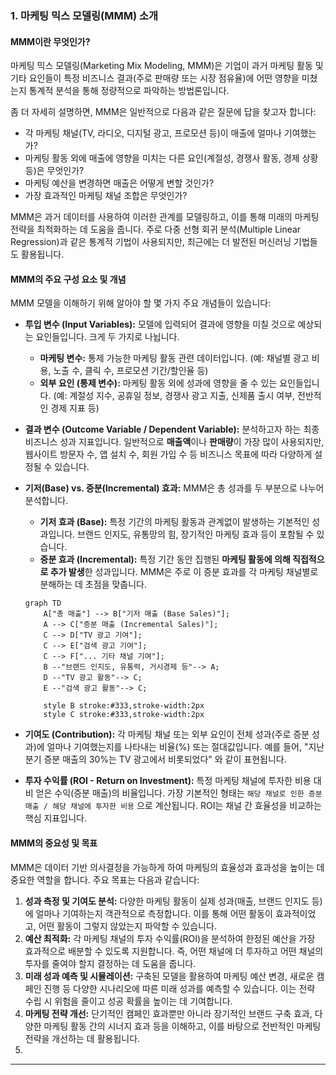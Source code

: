 
### 1. 마케팅 믹스 모델링(MMM) 소개

#### **MMM이란 무엇인가?**

마케팅 믹스 모델링(Marketing Mix Modeling, MMM)은 기업이 과거 마케팅 활동 및 기타 요인들이 특정 비즈니스 결과(주로 판매량 또는 시장 점유율)에 어떤 영향을 미쳤는지 통계적 분석을 통해 정량적으로 파악하는 방법론입니다.

좀 더 자세히 설명하면, MMM은 일반적으로 다음과 같은 질문에 답을 찾고자 합니다:

* 각 마케팅 채널(TV, 라디오, 디지털 광고, 프로모션 등)이 매출에 얼마나 기여했는가?
* 마케팅 활동 외에 매출에 영향을 미치는 다른 요인(계절성, 경쟁사 활동, 경제 상황 등)은 무엇인가?
* 마케팅 예산을 변경하면 매출은 어떻게 변할 것인가?
* 가장 효과적인 마케팅 채널 조합은 무엇인가?

MMM은 과거 데이터를 사용하여 이러한 관계를 모델링하고, 이를 통해 미래의 마케팅 전략을 최적화하는 데 도움을 줍니다. 주로 다중 선형 회귀 분석(Multiple Linear Regression)과 같은 통계적 기법이 사용되지만, 최근에는 더 발전된 머신러닝 기법들도 활용됩니다.

#### **MMM의 주요 구성 요소 및 개념**

MMM 모델을 이해하기 위해 알아야 할 몇 가지 주요 개념들이 있습니다:

* **투입 변수 (Input Variables):** 모델에 입력되어 결과에 영향을 미칠 것으로 예상되는 요인들입니다. 크게 두 가지로 나뉩니다.
    * **마케팅 변수:** 통제 가능한 마케팅 활동 관련 데이터입니다. (예: 채널별 광고 비용, 노출 수, 클릭 수, 프로모션 기간/할인율 등)
    * **외부 요인 (통제 변수):** 마케팅 활동 외에 성과에 영향을 줄 수 있는 요인들입니다. (예: 계절성 지수, 공휴일 정보, 경쟁사 광고 지출, 신제품 출시 여부, 전반적인 경제 지표 등)
* **결과 변수 (Outcome Variable / Dependent Variable):** 분석하고자 하는 최종 비즈니스 성과 지표입니다. 일반적으로 **매출액**이나 **판매량**이 가장 많이 사용되지만, 웹사이트 방문자 수, 앱 설치 수, 회원 가입 수 등 비즈니스 목표에 따라 다양하게 설정될 수 있습니다.
* **기저(Base) vs. 증분(Incremental) 효과:** MMM은 총 성과를 두 부분으로 나누어 분석합니다.
    * **기저 효과 (Base):** 특정 기간의 마케팅 활동과 관계없이 발생하는 기본적인 성과입니다. 브랜드 인지도, 유통망의 힘, 장기적인 마케팅 효과 등이 포함될 수 있습니다.
    * **증분 효과 (Incremental):** 특정 기간 동안 집행된 **마케팅 활동에 의해 직접적으로 추가 발생**한 성과입니다. MMM은 주로 이 증분 효과를 각 마케팅 채널별로 분해하는 데 초점을 맞춥니다.

    ```mermaid
    graph TD
        A["총 매출"] --> B["기저 매출 (Base Sales)"];
        A --> C["증분 매출 (Incremental Sales)"];
        C --> D["TV 광고 기여"];
        C --> E["검색 광고 기여"];
        C --> F["... 기타 채널 기여"];
        B --"브랜드 인지도, 유통력, 거시경제 등"--> A;
        D --"TV 광고 활동"--> C;
        E --"검색 광고 활동"--> C;

        style B stroke:#333,stroke-width:2px
        style C stroke:#333,stroke-width:2px
    ```

* **기여도 (Contribution):** 각 마케팅 채널 또는 외부 요인이 전체 성과(주로 증분 성과)에 얼마나 기여했는지를 나타내는 비율(%) 또는 절대값입니다. 예를 들어, "지난 분기 증분 매출의 30%는 TV 광고에서 비롯되었다" 와 같이 표현됩니다.
* **투자 수익률 (ROI - Return on Investment):** 특정 마케팅 채널에 투자한 비용 대비 얻은 수익(증분 매출)의 비율입니다. 가장 기본적인 형태는 `해당 채널로 인한 증분 매출 / 해당 채널에 투자한 비용` 으로 계산됩니다. ROI는 채널 간 효율성을 비교하는 핵심 지표입니다.

#### **MMM의 중요성 및 목표**

MMM은 데이터 기반 의사결정을 가능하게 하여 마케팅의 효율성과 효과성을 높이는 데 중요한 역할을 합니다. 주요 목표는 다음과 같습니다:

1.  **성과 측정 및 기여도 분석:** 다양한 마케팅 활동이 실제 성과(매출, 브랜드 인지도 등)에 얼마나 기여하는지 객관적으로 측정합니다. 이를 통해 어떤 활동이 효과적이었고, 어떤 활동이 그렇지 않았는지 파악할 수 있습니다.
2.  **예산 최적화:** 각 마케팅 채널의 투자 수익률(ROI)을 분석하여 한정된 예산을 가장 효과적으로 배분할 수 있도록 지원합니다. 즉, 어떤 채널에 더 투자하고 어떤 채널의 투자를 줄여야 할지 결정하는 데 도움을 줍니다.
3.  **미래 성과 예측 및 시뮬레이션:** 구축된 모델을 활용하여 마케팅 예산 변경, 새로운 캠페인 진행 등 다양한 시나리오에 따른 미래 성과를 예측할 수 있습니다. 이는 전략 수립 시 위험을 줄이고 성공 확률을 높이는 데 기여합니다.
4.  **마케팅 전략 개선:** 단기적인 캠페인 효과뿐만 아니라 장기적인 브랜드 구축 효과, 다양한 마케팅 활동 간의 시너지 효과 등을 이해하고, 이를 바탕으로 전반적인 마케팅 전략을 개선하는 데 활용됩니다.
5.  

---
